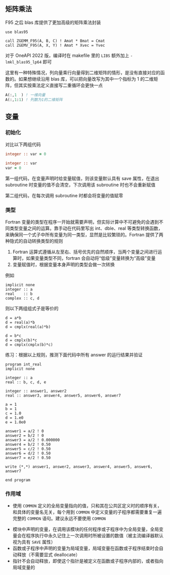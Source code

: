 ## 矩阵乘法

F95 之后 blas 库提供了更加高级的矩阵乘法封装
```Fortran
use blas95

call ZGEMM_F95(A, B, C) ! Amat * Bmat = Cmat
call ZGEMV_F95(A, X, Y) ! Amat * Xvec = Yvec
```
对于 OneAPI 2022 版，编译时在 makefile 里的 `LIBS` 额外加上 `-lmkl_blas95_lp64` 即可

这里有一种特殊情况，列向量乘行向量得到二维矩阵的情形，是没有直接对应的函数的。如果想继续沿用 blas 库，可以把向量改写为其中一个指标为 1 的二维矩阵，但其实按乘法定义直接写二重循环会更快一点

```fortran
A(:,1  ) ! 一维向量
A(:,1:1) ! 列数为1的二维矩阵
```

## 变量
### 初始化

对比以下两组代码
```fortran
integer :: var = 0

integer :: var
var = 0
```

第一组代码，在变量声明时给变量赋值，则该变量默认具有 save 属性，在退出 subroutine 时变量的值不会清空，下次调用该 subroutine 时也不会重新赋值

第二组代码，在每次调用 subroutine 时都会将变量的值赋零
### 类型
Fortran 变量的类型在程序一开始就需要声明，但实际计算中不可避免的会遇到不同类型变量之间的运算。靠手动在代码里写出 int、dble、real 等类型转换函数，来确保同一个式子中所有变量为同一类型，显然是比较繁琐的。Fortran 提供了两种隐式的自动转换类型的规则

1. Fortran 运算式遵循从左至右、括号优先的自然顺序，当两个变量之间进行运算时，如果变量类型不同，fortran 会自动将“低级”变量转换为“高级”变量
2. 变量赋值时，根据变量本身声明的类型会做一次转换 

例如
```Fortran
implicit none
integer :: a
real    :: b
complex :: c, d
```
则以下两组组式子是等价的
```Fortran
d = a*b
d = real(a)*b
d = cmplx(real(a)*b)

d = b*c
d = cmplx(b)*c
d = cmplx(cmplx(b)*c)
```

练习：根据以上规则，推测下面代码中所有 answer 的运行结果并验证

```Fortran
program int_real
implicit none

integer :: a
real :: b, c, d, e

integer :: answer1, answer2
real :: answer3, answer4, answer5, answer6, answer7

a = 1
b = 1
c = 1.0
d = 1.e0
e = 1.0e0

answer1 = a/2 ! 0
answer2 = b/2 ! 0
answer3 = a/2 ! 0.000000
answer4 = b/2 ! 0.50
answer5 = c/2 ! 0.50
answer6 = d/2 ! 0.50
answer7 = e/2 ! 0.50

write (*,*) answer1, answer2, answer3, answer4, answer5, answer6, answer7

end program
```

### 作用域

* 使用 `COMMON` 定义的全局变量指向的值，只和其在公共区定义时的顺序有关，和具体的变量名无关，每个用到 `COMMON` 中定义变量的子程序都需要重复一遍完整的 `COMMON` 语句。建议永远不要使用 `COMMON`
- 模块中声明的变量，在调用该模块的任何程序或子程序中为全局变量，全局变量会在程序执行中永久记住上一次调用时所被设置的数值（被主流编译器默认视为具有 `SAVE` 属性）
- 函数或子程序中声明的变量为局域变量，局域变量在函数或子程序结束时会自动释放（不需要显式 deallocate）
- 指针不会自动释放，即使这个指针是被定义在函数或子程序内部的，或者指向局域变量的